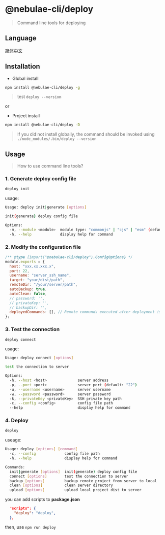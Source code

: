 # @nebulae-cli/deploy

> Command line tools for deploying

## Language

[简体中文](./docs/README.zh.md)

## Installation

- Global install

```bash
npm install @nebulae-cli/deploy -g
```

> test `deploy --version`

or

- Project install

```bash
npm install @nebulae-cli/deploy -D
```

> If you did not install globally, the command should be invoked using `./node_modules/.bin/deploy --version`

## Usage

> How to use command line tools?

### 1. Generate deploy config file

```bash
deploy init
```
usage:

```bash
Usage: deploy init|generate [options]

init(generate) deploy config file

Options:
  -m, --module <module>  module type: "commonjs" | "cjs" | "esm" (default: "cjs")
  -h, --help             display help for command
```

### 2. Modify the configuration file

```js
/** @type {import("@nebulae-cli/deploy").ConfigOptions} */
module.exports = {
  host: "xxx.xx.xxx.x",
  port: 22,
  username: "server_ssh_name",
  target: "your/dist/path",
  remoteDir: "/your/server/path",
  autoBackup: true,
  autoClean: false,
  // password: '',
  // privateKey: '',
  // backupDir: '',
  deployedCommands: [], // Remote commands executed after deployment is complete, for example: ['pm2 restart xxx', 'java -jar xxx.jar'], etc.
};
```

### 3. Test the connection

```bash
deploy connect
```
usage:

```bash
Usage: deploy connect [options]

test the connection to server

Options:
  -h, --host <host>              server address
  -p, --port <port>              server port (default: "22")
  -u, --username <username>      server username
  -w, --password <password>      server password
  -k, --privateKey <privateKey>  SSH private key path
  -c, --config <config>          config file path
  --help                         display help for command
```

### 4. Deploy

```bash
deploy
```

useage:

```bash
Usage: deploy [options] [command]
  -c, --config             config file path
  -h, --help               display help for command

Commands:
  init|generate [options]  init(generate) deploy config file
  connect [options]        test the connection to server
  backup [options]         backup remote project from server to local
  clean [options]          clean server directory
  upload [options]         upload local project dist to server
```

you can add scripts to **package.json**

```json
  "scripts": {
    "deploy": "deploy",
  },
```

then, use `npm run deploy`
